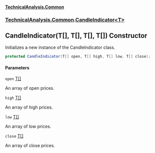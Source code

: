 #### [TechnicalAnalysis.Common](TechnicalAnalysis.Common.md 'TechnicalAnalysis.Common')
### [TechnicalAnalysis.Common](TechnicalAnalysis.Common.md#TechnicalAnalysis.Common 'TechnicalAnalysis.Common').[CandleIndicator&lt;T&gt;](CandleIndicator_T_.md 'TechnicalAnalysis.Common.CandleIndicator<T>')

## CandleIndicator(T[], T[], T[], T[]) Constructor

Initializes a new instance of the CandleIndicator class.

```csharp
protected CandleIndicator(T[] open, T[] high, T[] low, T[] close);
```
#### Parameters

<a name='TechnicalAnalysis.Common.CandleIndicator_T_.CandleIndicator(T[],T[],T[],T[]).open'></a>

`open` [T](CandleIndicator_T_.md#TechnicalAnalysis.Common.CandleIndicator_T_.T 'TechnicalAnalysis.Common.CandleIndicator<T>.T')[[]](https://docs.microsoft.com/en-us/dotnet/api/System.Array 'System.Array')

An array of open prices.

<a name='TechnicalAnalysis.Common.CandleIndicator_T_.CandleIndicator(T[],T[],T[],T[]).high'></a>

`high` [T](CandleIndicator_T_.md#TechnicalAnalysis.Common.CandleIndicator_T_.T 'TechnicalAnalysis.Common.CandleIndicator<T>.T')[[]](https://docs.microsoft.com/en-us/dotnet/api/System.Array 'System.Array')

An array of high prices.

<a name='TechnicalAnalysis.Common.CandleIndicator_T_.CandleIndicator(T[],T[],T[],T[]).low'></a>

`low` [T](CandleIndicator_T_.md#TechnicalAnalysis.Common.CandleIndicator_T_.T 'TechnicalAnalysis.Common.CandleIndicator<T>.T')[[]](https://docs.microsoft.com/en-us/dotnet/api/System.Array 'System.Array')

An array of low prices.

<a name='TechnicalAnalysis.Common.CandleIndicator_T_.CandleIndicator(T[],T[],T[],T[]).close'></a>

`close` [T](CandleIndicator_T_.md#TechnicalAnalysis.Common.CandleIndicator_T_.T 'TechnicalAnalysis.Common.CandleIndicator<T>.T')[[]](https://docs.microsoft.com/en-us/dotnet/api/System.Array 'System.Array')

An array of close prices.